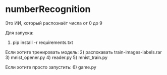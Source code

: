 # numberRecognition
Это ИИ, который распознаёт числа от 0 до 9

Для запуска:
1) pip install -r requirements.txt

Если хотите тренировать модель:
2) распокавать train-images-labels.rar
3) mnist_opener.py
4) reader.py
5) mnist_train.py

Если хотите просто запустить:
6) game.py
